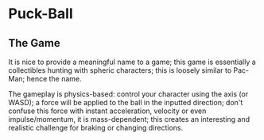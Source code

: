 # Puck-Ball

## The Game

It is nice to provide a meaningful name to a game; this game is essentially a collectibles hunting with spheric characters; this is loosely similar to Pac-Man; hence the name.

The gameplay is physics-based: control your character using the axis (or WASD); a force will be applied to the ball in the inputted direction; don't confuse this force with instant acceleration, velocity or even impulse/momentum, it is mass-dependent; this creates an interesting and realistic challenge for braking or changing directions.
